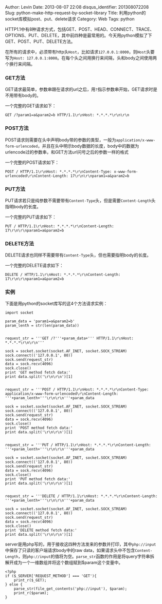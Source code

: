 Author: Levin
Date: 2013-08-07 22:08
disqus_identifier: 201308072208
Slug: python-make-http-request-by-socket-library
Title: 利用python的socket库模拟post、put、delete请求
Category: Web
Tags: python

HTTP1.1中有8种请求方式，包括GET、POST、HEAD、CONNECT、TRACE、OPTIONS、PUT、DELETE，其中前四种是最常用的。今天用python模拟了下GET、POST、PUT、DELETE方法。<!-- more -->

在所有的请求中，必须带有http头`Host`，比如请求`127.0.0.1:8000`，则`Host`头要写为`Host: 127.0.0.1:8000`。在每个头之间用换行来间隔，头和body之间使用两个换行来间隔。

### GET方法

GET请求最简单，参数串跟在请求的url之后，用`?`指示参数串开始，GET请求时是不用带有body的。

一个完整的GET请求如下：

    GET /?param1=a&param2=b HTTP/1.1\r\nHost: *.*.*.*\r\n\r\n

### POST方法

POST请求则需要在头中声明body带的参数的类型，一般为`application/x-www-form-urlencoded`，并且在头中明示body数据的长度，body中的数据为urlencode过的参数串，和GET方法url问号之后的参数一样的格式

一个完整的POST请求如下：

    POST / HTTP/1.1\r\nHost: *.*.*.*\r\nContent-Type: x-www-form-urlencoded\r\nContent-Length: 17\r\n\r\nparam1=a&param2=b

### PUT方法

PUT请求若只是纯参数不需要带有`Content-Type`头，但是需要`Content-Length`头指明body的长度。

一个完整的PUT请求如下：

    PUT / HTTP/1.1\r\nHost: *.*.*.*\r\nContent-Length: 17\r\n\r\nparam1=a&param2=b

### DELETE方法

DELETE请求也同样不需要带有`Content-Type`头，但也需要指明body的长度。

一个完整的DELETE请求如下：

    DELETE / HTTP/1.1\r\nHost: *.*.*.*\r\nContent-Length: 17\r\n\r\nparam1=a&param2=b

### 实例

下面是用python的socket库写的这4个方法请求实例：

    import socket
        
    param_data = 'param1=a&param2=b'
    param_lenth = str(len(param_data))
    
    
    request_str = '''GET /?'''+param_data+''' HTTP/1.1\r\nHost: *.*.*.*\r\n\r\n'''
    
    sock = socket.socket(socket.AF_INET, socket.SOCK_STREAM)
    sock.connect(('127.0.0.1', 80))
    sock.send(request_str)
    data = sock.recv(4096)
    sock.close()
    print 'GET method fetch data:'
    print data.split('\r\n\r\n')[1]
    
    
    request_str = '''POST / HTTP/1.1\r\nHost: *.*.*.*\r\nContent-Type: application/x-www-form-urlencoded\r\nContent-Length: '''+param_lenth+'''\r\n\r\n'''+param_data
    
    sock = socket.socket(socket.AF_INET, socket.SOCK_STREAM)
    sock.connect(('127.0.0.1', 80))
    sock.send(request_str)
    data = sock.recv(4096)
    sock.close()
    print 'POST method fetch data:'
    print data.split('\r\n\r\n')[1]
    
    
    request_str = '''PUT / HTTP/1.1\r\nHost: *.*.*.*\r\nContent-Length: '''+param_lenth+'''\r\n\r\n'''+param_data
    
    sock = socket.socket(socket.AF_INET, socket.SOCK_STREAM)
    sock.connect(('127.0.0.1', 80))
    sock.send(request_str)
    data = sock.recv(4096)
    sock.close()
    print 'PUT method fetch data:'
    print data.split('\r\n\r\n')[1]
    
    
    request_str = '''DELETE / HTTP/1.1\r\nHost: *.*.*.*\r\nContent-Length: '''+param_lenth+'''\r\n\r\n'''+param_data
    
    sock = socket.socket(socket.AF_INET, socket.SOCK_STREAM)
    sock.connect(('127.0.0.1', 80))
    sock.send(request_str)
    data = sock.recv(4096)
    sock.close()
    print 'DELETE method fetch data:'
    print data.split('\r\n\r\n')[1]

server是用php写的，用于接收这四种方法发来的参数并打印，其中`php://input`中保存了只读的客户端请求body中的raw data，如果请求头中不包含`Content-Length`，则`php://input`的值将为空。`parse_str`函数的作用是将query字符串拆解开成为一个一维数组并将这个数组赋到$param这个变量中。

    <?php
    if ($_SERVER['REQUEST_METHOD'] === 'GET'){
        print_r($_GET);
    } else {
        parse_str(file_get_contents('php://input'), $param);
        print_r($param);
    }

